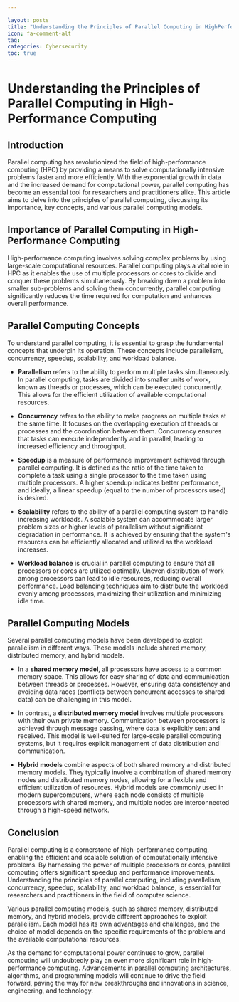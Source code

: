 ```yaml
---

layout: posts
title: "Understanding the Principles of Parallel Computing in HighPerformance Computing"
icon: fa-comment-alt
tag:      
categories: Cybersecurity
toc: true
---
```




# Understanding the Principles of Parallel Computing in High-Performance Computing

## Introduction

Parallel computing has revolutionized the field of high-performance computing (HPC) by providing a means to solve computationally intensive problems faster and more efficiently. With the exponential growth in data and the increased demand for computational power, parallel computing has become an essential tool for researchers and practitioners alike. This article aims to delve into the principles of parallel computing, discussing its importance, key concepts, and various parallel computing models.

## Importance of Parallel Computing in High-Performance Computing

High-performance computing involves solving complex problems by using large-scale computational resources. Parallel computing plays a vital role in HPC as it enables the use of multiple processors or cores to divide and conquer these problems simultaneously. By breaking down a problem into smaller sub-problems and solving them concurrently, parallel computing significantly reduces the time required for computation and enhances overall performance.

## Parallel Computing Concepts

To understand parallel computing, it is essential to grasp the fundamental concepts that underpin its operation. These concepts include parallelism, concurrency, speedup, scalability, and workload balance.

- **Parallelism** refers to the ability to perform multiple tasks simultaneously. In parallel computing, tasks are divided into smaller units of work, known as threads or processes, which can be executed concurrently. This allows for the efficient utilization of available computational resources.

- **Concurrency** refers to the ability to make progress on multiple tasks at the same time. It focuses on the overlapping execution of threads or processes and the coordination between them. Concurrency ensures that tasks can execute independently and in parallel, leading to increased efficiency and throughput.

- **Speedup** is a measure of performance improvement achieved through parallel computing. It is defined as the ratio of the time taken to complete a task using a single processor to the time taken using multiple processors. A higher speedup indicates better performance, and ideally, a linear speedup (equal to the number of processors used) is desired.

- **Scalability** refers to the ability of a parallel computing system to handle increasing workloads. A scalable system can accommodate larger problem sizes or higher levels of parallelism without significant degradation in performance. It is achieved by ensuring that the system's resources can be efficiently allocated and utilized as the workload increases.

- **Workload balance** is crucial in parallel computing to ensure that all processors or cores are utilized optimally. Uneven distribution of work among processors can lead to idle resources, reducing overall performance. Load balancing techniques aim to distribute the workload evenly among processors, maximizing their utilization and minimizing idle time.

## Parallel Computing Models

Several parallel computing models have been developed to exploit parallelism in different ways. These models include shared memory, distributed memory, and hybrid models.

- In a **shared memory model**, all processors have access to a common memory space. This allows for easy sharing of data and communication between threads or processes. However, ensuring data consistency and avoiding data races (conflicts between concurrent accesses to shared data) can be challenging in this model.

- In contrast, a **distributed memory model** involves multiple processors with their own private memory. Communication between processors is achieved through message passing, where data is explicitly sent and received. This model is well-suited for large-scale parallel computing systems, but it requires explicit management of data distribution and communication.

- **Hybrid models** combine aspects of both shared memory and distributed memory models. They typically involve a combination of shared memory nodes and distributed memory nodes, allowing for a flexible and efficient utilization of resources. Hybrid models are commonly used in modern supercomputers, where each node consists of multiple processors with shared memory, and multiple nodes are interconnected through a high-speed network.

## Conclusion

Parallel computing is a cornerstone of high-performance computing, enabling the efficient and scalable solution of computationally intensive problems. By harnessing the power of multiple processors or cores, parallel computing offers significant speedup and performance improvements. Understanding the principles of parallel computing, including parallelism, concurrency, speedup, scalability, and workload balance, is essential for researchers and practitioners in the field of computer science.

Various parallel computing models, such as shared memory, distributed memory, and hybrid models, provide different approaches to exploit parallelism. Each model has its own advantages and challenges, and the choice of model depends on the specific requirements of the problem and the available computational resources.

As the demand for computational power continues to grow, parallel computing will undoubtedly play an even more significant role in high-performance computing. Advancements in parallel computing architectures, algorithms, and programming models will continue to drive the field forward, paving the way for new breakthroughs and innovations in science, engineering, and technology.